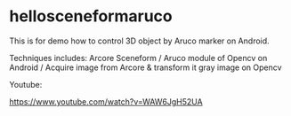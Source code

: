 # hellosceneformaruco

This is for demo how to control 3D object by Aruco marker on Android.

Techniques includes: Arcore Sceneform / Aruco module of Opencv on Android / Acquire image from Arcore & transform it gray image on Opencv

Youtube: 

https://www.youtube.com/watch?v=WAW6JgH52UA
